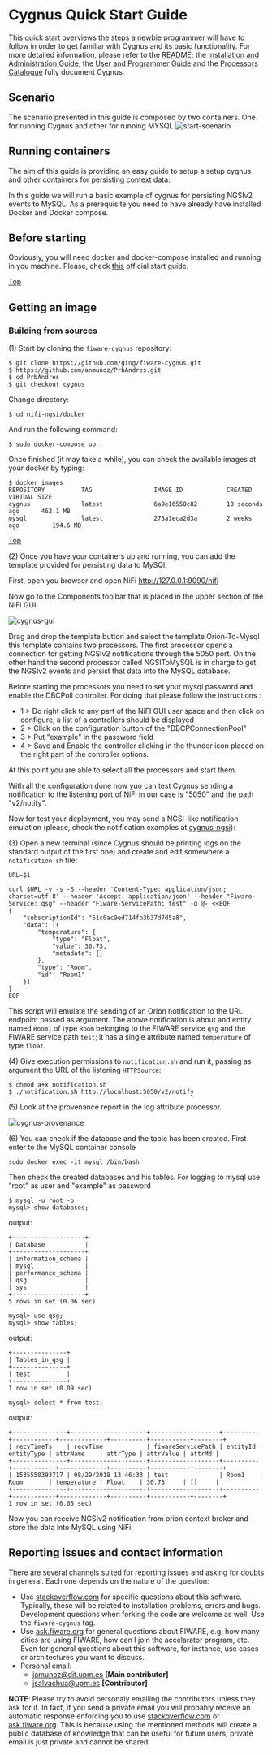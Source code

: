 # Cygnus Quick Start Guide
This quick start overviews the steps a newbie programmer will have to follow in order to get familiar with Cygnus and its basic functionality. For more detailed information, please refer to the [README](https://github.com/telefonicaid/fiware-cygnus/blob/master/README.md); the [Installation and Administration Guide](./installation_and_administration_guide/introduction.md), the [User and Programmer Guide](user_and_programmer_guide/introduction.md) and the [Processors Catalogue](flume_extensions_catalogue/introduction.md) fully document Cygnus.

## Scenario
The scenario presented in this guide is composed by two containers.
One for running Cygnus and other for running MYSQL
![start-scenario](./images/scenario.png)
## Running containers 
The aim of this guide is providing an easy guide to setup a setup cygnus and other containers
for persisting context data:

In this guide we will run a basic example of cygnus for 
persisting NGSIv2 events to MySQL. As a prerequisite you need to have already have installed Docker and Docker compose.

## <a name="section1"></a>Before starting
Obviously, you will need docker and docker-compose installed and running in you machine. Please, check [this](https://docs.docker.com/linux/started/) official start guide.

[Top](#top)

## <a name="section2"></a>Getting an image
### <a name="section2.1"></a>Building from sources
(1) Start by cloning the `fiware-cygnus` repository:

    $ git clone https://github.com/ging/fiware-cygnus.git
    $ https://github.com/anmunoz/PrbAndres.git
    $ cd PrbAndres
    $ git checkout cygnus

Change directory:

    $ cd nifi-ngsi/docker

And run the following command:

    $ sudo docker-compose up .

Once finished (it may take a while), you can check the available images at your docker by typing:

```
$ docker images
REPOSITORY          TAG                 IMAGE ID            CREATED             VIRTUAL SIZE
cygnus              latest              6a9e16550c82        10 seconds ago      462.1 MB
mysql               latest              273a1eca2d3a        2 weeks ago         194.6 MB
```

[Top](#top)

(2) Once you have your containers up and running, you can add
the template provided for persisting data to MySQl.

First, open you browser and open NiFi http://127.0.0.1:9090/nifi

Now go to the Components toolbar that is placed in the upper section
of the NiFi GUI.

![cygnus-gui](./images/nifi-toolbar-components.png)

Drag and drop the template button and select the template Orion-To-Mysql
this template contains two processors. The first processor opens a 
connection for getting NGSIv2 notifications through the 5050 port. On the other hand
the second processor called NGSIToMySQL is in charge to get the NGSIv2 events and 
persist that data into the MySQL database.

Before starting the processors you need to set your mysql password
and enable the DBCPoll controller. For doing that please follow the instructions :
* 1 > Do right click to any part of the NiFI GUI user space and then click on configure, 
a list of a controllers should be displayed
* 2 > Click on the configuration button of the "DBCPConnectionPool"
* 3 > Put "example" in the password field
* 4 > Save and Enable the controller clicking in the thunder icon placed on
the right part of the controller options.

At this point you are able to select all the processors and start them.

With all the configuration done now yuo can test Cygnus sending a notification to the 
listening port of NiFi  in our case is "5050" and the path "v2/notify".

Now for test your deployment, you may send a NGSI-like notification emulation (please, check the notification examples at [cygnus-ngsi](cygnus-ngsi/resources/ngsi-examples)):


(3) Open a new terminal (since Cygnus should be printing logs on the standard output of the first one) and create and edit somewhere a `notification.sh` file:

```
URL=$1

curl $URL -v -s -S --header 'Content-Type: application/json; charset=utf-8' --header 'Accept: application/json' --header "Fiware-Service: qsg" --header "Fiware-ServicePath: test" -d @- <<EOF
{
	"subscriptionId": "51c0ac9ed714fb3b37d7d5a8",
	"data": [{
		"temperature": {
			"type": "Float",
			"value": 30.73,
			"metadata": {}
		},
		"type": "Room",
		"id": "Room1"
	}]
}
EOF
```

This script will emulate the sending of an Orion notification to the URL endpoint passed as argument. The above notification is about and entity named `Room1` of type `Room` belonging to the FIWARE service `qsg` and the FIWARE service path `test`; it has a single attribute named `temperature` of type `float`.

(4) Give execution permissions to `notification.sh` and run it, passing as argument the URL of the listening `HTTPSource`:

```
$ chmod a+x notification.sh
$ ./notification.sh http://localhost:5050/v2/notify
```

(5) Look at the provenance report in the log attribute processor.

![cygnus-provenance](./images/nifi-provenance.png)

(6) You can check if the database and the table has been created. First enter 
to the MySQL container console 
```
sudo docker exec -it mysql /bin/bash

```
Then check the created databases and his tables. For logging to mysql 
use "root" as user and "example" as password
```
$ mysql -u root -p
mysql> show databases;
```
output:
```
+--------------------+
| Database           |
+--------------------+
| information_schema |
| mysql              |
| performance_schema |
| qsg                |
| sys                |
+--------------------+
5 rows in set (0.06 sec)

```

```
mysql> use qsg;
mysql> show tables;
```
output:
```
+---------------+
| Tables_in_qsg |
+---------------+
| test          |
+---------------+
1 row in set (0.09 sec)

```

```
mysql> select * from test;

```
output:
```
+---------------+---------------------+-------------------+----------+------------+-------------+----------+-----------+--------+
| recvTimeTs    | recvTime            | fiwareServicePath | entityId | entityType | attrName    | attrType | attrValue | attrMd |
+---------------+---------------------+-------------------+----------+------------+-------------+----------+-----------+--------+
| 1535550393717 | 08/29/2018 13:46:33 | test              | Room1    | Room       | temperature | Float    | 30.73     | []     |
+---------------+---------------------+-------------------+----------+------------+-------------+----------+-----------+--------+
1 row in set (0.05 sec)

```

Now you can receive NGSIv2 notification from orion context broker and
store the data into MySQL using NiFi.

## Reporting issues and contact information
There are several channels suited for reporting issues and asking for doubts in general. Each one depends on the nature of the question:

* Use [stackoverflow.com](http://stackoverflow.com) for specific questions about this software. Typically, these will be related to installation problems, errors and bugs. Development questions when forking the code are welcome as well. Use the `fiware-cygnus` tag.
* Use [ask.fiware.org](https://ask.fiware.org/questions/) for general questions about FIWARE, e.g. how many cities are using FIWARE, how can I join the accelarator program, etc. Even for general questions about this software, for instance, use cases or architectures you want to discuss.
* Personal email:
    * [jamunoz@dit.upm.es](mailto:jamunoz@dit.upm.es) **[Main contributor]**
    * [jsalvachua@upm.es](mailto:jsalvachua@upm.es) **[Contributor]**
    
**NOTE**: Please try to avoid personaly emailing the contributors unless they ask for it. In fact, if you send a private email you will probably receive an automatic response enforcing you to use [stackoverflow.com](http://stackoverflow.com) or [ask.fiware.org](https://ask.fiware.org/questions/). This is because using the mentioned methods will create a public database of knowledge that can be useful for future users; private email is just private and cannot be shared.
